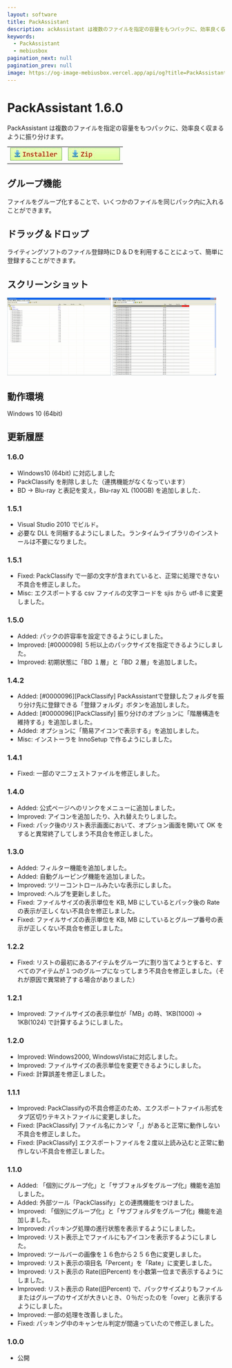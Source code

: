 ```yaml
---
layout: software
title: PackAssistant
description: ackAssistant は複数のファイルを指定の容量をもつパックに、効率良く収まるように振り分けます
keywords:
  - PackAssistant
  - mebiusbox
pagination_next: null
pagination_prev: null
image: https://og-image-mebiusbox.vercel.app/api/og?title=PackAssistant&subtitle=ackAssistant%20%E3%81%AF%E8%A4%87%E6%95%B0%E3%81%AE%E3%83%95%E3%82%A1%E3%82%A4%E3%83%AB%E3%82%92%E6%8C%87%E5%AE%9A%E3%81%AE%E5%AE%B9%E9%87%8F%E3%82%92%E3%82%82%E3%81%A4%E3%83%91%E3%83%83%E3%82%AF%E3%81%AB%E3%80%81%E5%8A%B9%E7%8E%87%E8%89%AF%E3%81%8F%E5%8F%8E%E3%81%BE%E3%82%8B%E3%82%88%E3%81%86%E3%81%AB%E6%8C%AF%E3%82%8A%E5%88%86%E3%81%91%E3%81%BE%E3%81%99
---
```


# PackAssistant 1.6.0
PackAssistant は複数のファイルを指定の容量をもつパックに、効率良く収まるように振り分けます。

<table class="mbx-dl" cellPadding="0" cellSpacing="0" border="0">
	<tr>
		<td>
			<a href="https://github.com/mebiusbox/apps/releases/tag/first" target="_blank" onclick="ga('send','pageview',{'page':'/downloads/PackAssitantSetupX64','Title':'PackAssistantSetupX64'});">
				<em><img src="/img/download_exe.jpg" /></em>
			</a>
		</td>
		<td>
			<a href="https://github.com/mebiusbox/apps/releases/tag/first" target="_blank" onclick="ga('send','pageview',{'page':'/downloads/PackAssistantX64','Title':'PackAssistantX64'});">
				<em><img src="/img/download_zip.jpg" /></em>
			</a>
		</td>
	</tr>
</table>

## グループ機能
ファイルをグループ化することで、いくつかのファイルを同じパック内に入れることができます。

## ドラッグ＆ドロップ
ライティングソフトのファイル登録時にＤ＆Ｄを利用することによって、簡単に登録することができます。

## スクリーンショット
<div class="mbx-snap">
	<img src="/img/PackAssistant_snap01.jpg" width="240" height="180" alt="snap01" border="0" />
	<img src="/img/PackAssistant_snap02.jpg" width="240" height="180" alt="snap02" border="0" />
	<br class="mbx-clear" />
</div>

## 動作環境
Windows 10 (64bit)

## 更新履歴

### 1.6.0
* Windows10 (64bit) に対応しました
* PackClassify を削除しました（連携機能がなくなっています）
* BD -> Blu-ray と表記を変え，Blu-ray XL (100GB) を追加しました．

### 1.5.1
* Visual Studio 2010 でビルド。
* 必要な DLL を同梱するようにしました。ランタイムライブラリのインストールは不要になりました。

### 1.5.1
* Fixed: PackClassify で一部の文字が含まれていると、正常に処理できない不具合を修正しました。
* Misc: エクスポートする csv ファイルの文字コードを sjis から utf-8 に変更しました。

### 1.5.0
* Added: パックの許容率を設定できるようにしました。
* Improved: [#0000098] ５桁以上のパックサイズを指定できるようにしました。
* Improved: 初期状態に「BD １層」と「BD ２層」を追加しました。

### 1.4.2
* Added: [#0000096][PackClassify] PackAssistantで登録したフォルダを振り分け先に登録できる「登録フォルダ」ボタンを追加しました。
* Added: [#0000096][PackClassify] 振り分けのオプションに「階層構造を維持する」を追加しました。
* Added: オプションに「簡易アイコンで表示する」を追加しました。
* Misc: インストーラを InnoSetup で作るようにしました。

### 1.4.1
* Fixed: 一部のマニフェストファイルを修正しました。

### 1.4.0
* Added: 公式ページへのリンクをメニューに追加しました。
* Improved: アイコンを追加したり、入れ替えたりしました。
* Fixed: パック後のリスト表示画面において、オプション画面を開いて OK をすると異常終了してしまう不具合を修正しました。

### 1.3.0
* Added: フィルター機能を追加しました。
* Added: 自動グルーピング機能を追加しました。
* Improved: ツリーコントロールみたいな表示にしました。
* Improved: ヘルプを更新しました。
* Fixed: ファイルサイズの表示単位を KB, MB にしているとパック後の Rate の表示が正しくない不具合を修正しました。
* Fixed: ファイルサイズの表示単位を KB, MB にしているとグループ番号の表示が正しくない不具合を修正しました。

### 1.2.2
* Fixed: リストの最初にあるアイテムをグループに割り当てようとすると、すべてのアイテムが１つのグループになってしまう不具合を修正しました。（それが原因で異常終了する場合がありました）

### 1.2.1
* Improved: ファイルサイズの表示単位が「MB」の時、1KB(1000) -> 1KB(1024) で計算するようにしました。

### 1.2.0
* Improved: Windows2000, WindowsVistaに対応しました。
* Improved: ファイルサイズの表示単位を変更できるようにしました。
* Fixed: 計算誤差を修正しました。

### 1.1.1
* Improved: PackClassifyの不具合修正のため、エクスポートファイル形式をタブ区切りテキストファイルに変更しました。
* Fixed: [PackClassify] ファイル名にカンマ「,」があると正常に動作しない不具合を修正しました。
* Fixed: [PackClassify] エクスポートファイルを２度以上読み込むと正常に動作しない不具合を修正しました。

### 1.1.0
* Added: 「個別にグループ化」と「サブフォルダをグループ化」機能を追加しました。
* Added: 外部ツール「PackClassify」との連携機能をつけました。
* Improved: 「個別にグループ化」と「サブフォルダをグループ化」機能を追加しました。
* Improved: パッキング処理の進行状態を表示するようにしました。
* Improved: リスト表示上でファイルにもアイコンを表示するようにしました。
* Improved: ツールバーの画像を１６色から２５６色に変更しました。
* Improved: リスト表示の項目名「Percent」を「Rate」に変更しました。
* Improved: リスト表示の Rate(旧Percent) を小数第一位まで表示するようにしました。
* Improved: リスト表示の Rate(旧Percent) で、パックサイズよりもファイルまたはグループのサイズが大きいとき、０％だったのを「over」と表示するようにしました。
* Improved: 一部の処理を改善しました。
* Fixed: パッキング中のキャンセル判定が間違っていたので修正しました。

### 1.0.0
* 公開
